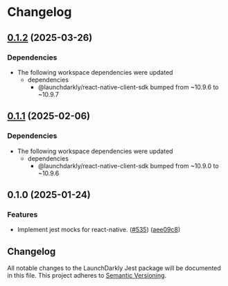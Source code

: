 # Changelog

## [0.1.2](https://github.com/launchdarkly/js-core/compare/jest-v0.1.1...jest-v0.1.2) (2025-03-26)


### Dependencies

* The following workspace dependencies were updated
  * dependencies
    * @launchdarkly/react-native-client-sdk bumped from ~10.9.6 to ~10.9.7

## [0.1.1](https://github.com/launchdarkly/js-core/compare/jest-v0.1.0...jest-v0.1.1) (2025-02-06)


### Dependencies

* The following workspace dependencies were updated
  * dependencies
    * @launchdarkly/react-native-client-sdk bumped from ~10.9.0 to ~10.9.6

## 0.1.0 (2025-01-24)


### Features

* Implement jest mocks for react-native. ([#535](https://github.com/launchdarkly/js-core/issues/535)) ([aee09c8](https://github.com/launchdarkly/js-core/commit/aee09c87e1810795108157dcd9ab8cfb9fe05020))

## Changelog

All notable changes to the LaunchDarkly Jest package will be documented in this file. This project adheres to [Semantic Versioning](https://semver.org).
